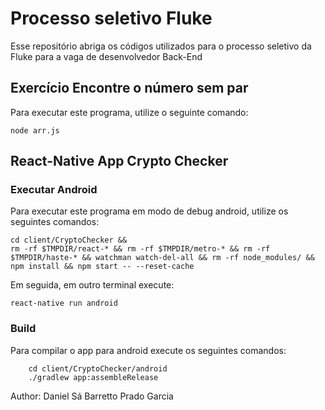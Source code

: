 # Processo seletivo Fluke

Esse repositório abriga os códigos utilizados para o processo seletivo da Fluke para a vaga de desenvolvedor Back-End

## Exercício Encontre o número sem par

Para executar este programa, utilize o seguinte comando:

`node arr.js`

## React-Native App Crypto Checker
### Executar Android
Para executar este programa em modo de debug android, utilize os seguintes comandos:

```
cd client/CryptoChecker &&
rm -rf $TMPDIR/react-* && rm -rf $TMPDIR/metro-* && rm -rf $TMPDIR/haste-* && watchman watch-del-all && rm -rf node_modules/ && npm install && npm start -- --reset-cache
```

Em seguida, em outro terminal execute:

```
react-native run android
```

### Build
Para compilar o app para android execute os seguintes comandos:
```
    cd client/CryptoChecker/android
    ./gradlew app:assembleRelease
```

Author: Daniel Sá Barretto Prado Garcia
